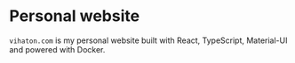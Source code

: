 # Personal website

`vihaton.com` is my personal website built with React, TypeScript, Material-UI and powered with Docker.